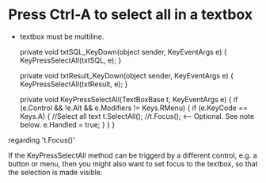 # Press Ctrl-A to select all in a textbox

* textbox must be multiline.


    private void txtSQL_KeyDown(object sender, KeyEventArgs e)
    {
        KeyPressSelectAll(txtSQL, e);
    }

    private void txtResult_KeyDown(object sender, KeyEventArgs e)
    {
        KeyPressSelectAll(txtResult, e);
    }

    private void KeyPressSelectAll(TextBoxBase t, KeyEventArgs e)
    {
        if (e.Control && !e.Alt && e.Modifiers != Keys.RMenu)
        {
            if (e.KeyCode == Keys.A)
            {
                //Select all text
                t.SelectAll();
                //t.Focus(); <-- Optional. See note below.
                e.Handled = true;
            }
        }
    }
    


regarding 't.Focus()'
    
If the KeyPressSelectAll method can be triggerd by a different control, e.g. a button or menu, then you might also want to set focus to the textbox, so that the selection is made visible.

